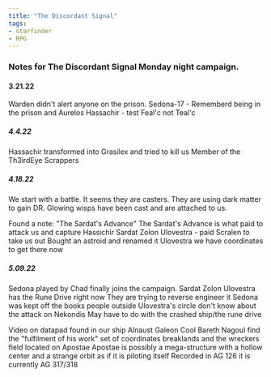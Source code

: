 ```yaml
---
title: "The Discordant Signal"
tags:
- starfinder
- RPG
---
```


### Notes for The Discordant Signal Monday night campaign.

#### 3.21.22
Warden didn't alert anyone on the prison.
Sedona-17
	- Rememberd being in the prison and Aurelos
Hassachir
	- test
Feal'c not Teal'c

##### 4.4.22
Hassachir transformed into Grasilex and tried to kill us
Member of the Th3irdEye Scrappers

##### 4.18.22
We start with a battle. It seems they are casters. They are using dark matter to gain DR.
Glowing wisps have been cast and are attached to us.

Found a note: "The Sardat's Advance"
The Sardat's Advance is what paid to attack us and capture Hassichir
Sardat Zolon Ulovestra - paid Scralen to take us out
		Bought an astroid and renamed it Ulovestra
		we have coordinates to get there now

##### 5.09.22
Sedona played by Chad finally joins the campaign.
Sardat Zolon Ulovestra has the Rune Drive right now
	They are trying to reverse engineer it
Sedona was kept off the books
	people outside Ulovestra's circle don't know about the attack on Nekondis
	May have to do with the crashed ship/the rune drive

Video on datapad found in our ship
	Alnaust Galeon Cool
	Bareth Nagoul
	find the "fulfilment of his work"
		set of coordinates
			breaklands and the wreckers field located on Apostae
			Apostae is possibly a mega-structure with a hollow center and a strange orbit as if it is piloting itself
	Recorded in AG 126
		it is currently AG 317/318
		
